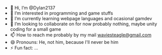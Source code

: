 - 👋 Hi, I’m @Dylan2137
- 👀 I’m interested in programming and game stuffs
- 🌱 I’m currently learning webpage languages and ocasional gamdev
- 💞️ I’m looking to collaborate on for now probably nothing, maybe unity coding for a small game
- 📫 How to reach me probably by my mail waviesteagle@gmail.com 
- 😄 Pronouns: He, not him, because I'll never be him
- ⚡ Fun fact: ...

<!---
Dylan2137/Dylan2137 is a ✨ special ✨ repository because its `README.md` (this file) appears on your GitHub profile.
You can click the Preview link to take a look at your changes.
--->
